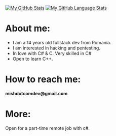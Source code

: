 [![My GitHub Stats](https://github-readme-stats.vercel.app/api/?username=MishDotCom&count_private=true&theme=tokyonight&showicons=true)]()
[![My GitHub Language Stats](https://github-readme-stats.vercel.app/api/top-langs/?username=MishDotCom&langs_count=5&theme=tokyonight)]()
<h1>About me:</h1>
<ul>
 <li>I am a 14 years old fullstack dev from Romania.</li>
 <li>I am interested in hacking and pentesting.</li>
 <li>In love with C# & C. Very skilled in C#</li>
 <li>Open to learn C++.</li>
</ul>
<h1>How to reach me:</h1>
<strong>mishdotcomdev@gmail.com</strong>
<h1>More:</h1>
Open for a part-time remote job with c#.
